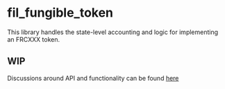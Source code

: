 # fil_fungible_token

This library handles the state-level accounting and logic for implementing an
FRCXXX token.

## WIP

Discussions around API and functionality can be found
[here](https://github.com/filecoin-project/FIPs/discussions/407)
